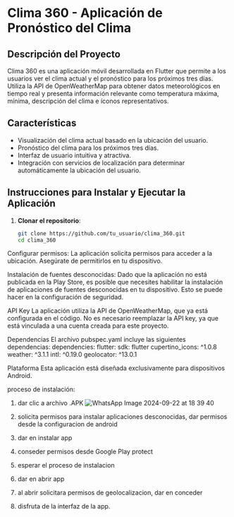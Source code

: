 # Clima 360 - Aplicación de Pronóstico del Clima

## Descripción del Proyecto
Clima 360 es una aplicación móvil desarrollada en Flutter que permite a los usuarios ver el clima actual y el pronóstico para los próximos tres días. Utiliza la API de OpenWeatherMap para obtener datos meteorológicos en tiempo real y presenta información relevante como temperatura máxima, mínima, descripción del clima e íconos representativos.

## Características
- Visualización del clima actual basado en la ubicación del usuario.
- Pronóstico del clima para los próximos tres días.
- Interfaz de usuario intuitiva y atractiva.
- Integración con servicios de localización para determinar automáticamente la ubicación del usuario.

## Instrucciones para Instalar y Ejecutar la Aplicación

1. **Clonar el repositorio**:
   ```bash
   git clone https://github.com/tu_usuario/clima_360.git
   cd clima_360

Configurar permisos: La aplicación solicita permisos para acceder a la ubicación. 
Asegúrate de permitirlos en tu dispositivo.

Instalación de fuentes desconocidas: Dado que la aplicación no está publicada en la Play Store,
es posible que necesites habilitar la instalación de aplicaciones de fuentes desconocidas en tu dispositivo. 
Esto se puede hacer en la configuración de seguridad.

API Key
La aplicación utiliza la API de OpenWeatherMap, que ya está configurada en el código. 
No es necesario reemplazar la API key, 
ya que está vinculada a una cuenta creada para este proyecto.

Dependencias
El archivo pubspec.yaml incluye las siguientes dependencias:
dependencies:
flutter:
sdk: flutter
cupertino_icons: ^1.0.8
weather: ^3.1.1
intl: ^0.19.0
geolocator: ^13.0.1

Plataforma
Esta aplicación está diseñada exclusivamente para dispositivos Android.



proceso de instalación:

1. dar clic a archivo .APK
   ![WhatsApp Image 2024-09-22 at 18 39 40](https://github.com/user-attachments/assets/5b1fa80f-71b3-4f5e-bb6a-de2ef9ebb76e)

3. solicita permisos para instalar aplicaciones desconocidas, dar permisos desde la configuracion de android
4. dar en instalar app
5. conseder permisos desde Google Play protect
6. esperar el proceso de instalacion
7. dar en abrir app
8. al abrir solicitara permisos de geolocalizacion, dar en conceder
9. disfruta de la interfaz de la app.
